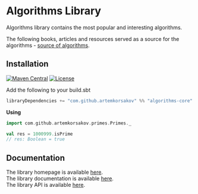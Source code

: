 # Algorithms Library

Algorithms library contains the most popular and interesting algorithms.

The following books, articles and resources served as a source for the algorithms - [source of algorithms](https://artemkorsakov.github.io/algorithms/sources_of_algorithms.html).

## Installation

[![Maven Central](https://img.shields.io/maven-central/v/com.github.artemkorsakov/algorithms-core_2.13.svg?label=Maven%20Central)](https://search.maven.org/search?q=g:%22com.github.artemkorsakov%22%20AND%20a:%22algorithms-core_2.13%22) [![License](https://img.shields.io/badge/license-Apache%202-blue.svg)](https://www.apache.org/licenses/LICENSE-2.0.html) 

Add the following to your build.sbt
```scala
libraryDependencies += "com.github.artemkorsakov" %% "algorithms-core" % "0.0.3"
```

**Using**
```scala
import com.github.artemkorsakov.primes.Primes._

val res = 1000999.isPrime
// res: Boolean = true
```

## Documentation
The library homepage is available [here](https://artemkorsakov.github.io/algorithms/).
<br>The library documentation is available [here](https://artemkorsakov.github.io/algorithms/docs/).
<br>The library API is available [here](https://artemkorsakov.github.io/algorithms/api/).